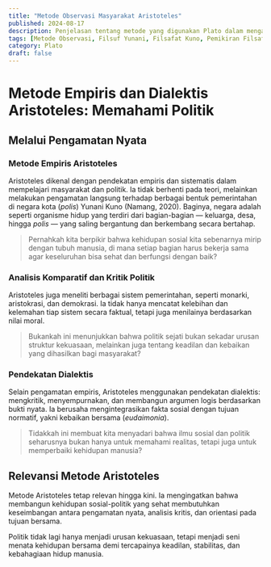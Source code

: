 ```yaml
---
title: "Metode Observasi Masyarakat Aristoteles"
published: 2024-08-17
description: Penjelasan tentang metode yang digunakan Plato dalam mengamati masyarakat, khususnya melalui dialektika dan refleksi kritis dalam The Republic.
tags: [Metode Observasi, Filsuf Yunani, Filsafat Kuno, Pemikiran Filsafat, Etika dan Moral]
category: Plato
draft: false
---
```


# Metode Empiris dan Dialektis Aristoteles: Memahami Politik

## Melalui Pengamatan Nyata

### Metode Empiris Aristoteles
Aristoteles dikenal dengan pendekatan empiris dan sistematis dalam mempelajari masyarakat dan politik. Ia tidak berhenti pada teori, melainkan melakukan pengamatan langsung terhadap berbagai bentuk pemerintahan di negara kota (*polis*) Yunani Kuno (Namang, 2020).
Baginya, negara adalah seperti organisme hidup yang terdiri dari bagian-bagian — keluarga, desa, hingga *polis* — yang saling bergantung dan berkembang secara bertahap.

> Pernahkah kita berpikir bahwa kehidupan sosial kita sebenarnya mirip dengan tubuh manusia, di mana setiap bagian harus bekerja sama agar keseluruhan bisa sehat dan berfungsi dengan baik?

### Analisis Komparatif dan Kritik Politik
Aristoteles juga meneliti berbagai sistem pemerintahan, seperti monarki, aristokrasi, dan demokrasi. Ia tidak hanya mencatat kelebihan dan kelemahan tiap sistem secara faktual, tetapi juga menilainya berdasarkan nilai moral.

> Bukankah ini menunjukkan bahwa politik sejati bukan sekadar urusan struktur kekuasaan, melainkan juga tentang keadilan dan kebaikan yang dihasilkan bagi masyarakat?

### Pendekatan Dialektis
Selain pengamatan empiris, Aristoteles menggunakan pendekatan dialektis: mengkritik, menyempurnakan, dan membangun argumen logis berdasarkan bukti nyata. Ia berusaha mengintegrasikan fakta sosial dengan tujuan normatif, yakni kebaikan bersama (*eudaimonia*).

> Tidakkah ini membuat kita menyadari bahwa ilmu sosial dan politik seharusnya bukan hanya untuk memahami realitas, tetapi juga untuk memperbaiki kehidupan manusia?

## Relevansi Metode Aristoteles
Metode Aristoteles tetap relevan hingga kini. Ia mengingatkan bahwa membangun kehidupan sosial-politik yang sehat membutuhkan keseimbangan antara pengamatan nyata, analisis kritis, dan orientasi pada tujuan bersama.

Politik tidak lagi hanya menjadi urusan kekuasaan, tetapi menjadi seni menata kehidupan bersama demi tercapainya keadilan, stabilitas, dan kebahagiaan hidup manusia.
